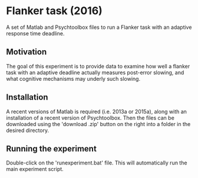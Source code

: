# Flanker task (2016)

A set of Matlab and Psychtoolbox files to run a Flanker task with an adaptive response time deadline.

## Motivation

The goal of this experiment is to provide data to examine how well a flanker task with an adaptive deadline actually measures post-error slowing, and what cognitive mechanisms may underly such slowing.

## Installation

A recent versions of Matlab is required (i.e. 2013a or 2015a), along with an installation of a recent version of Psychtoolbox. Then the files can be downloaded using the 'download .zip' button on the right into a folder in the desired directory.

## Running the experiment

Double-click on the 'runexperiment.bat' file. This will automatically run the main experiment script.
